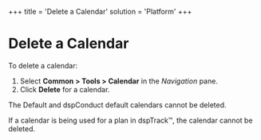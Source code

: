 +++
title = 'Delete a Calendar'
solution = 'Platform'
+++

# Delete a Calendar

To delete a calendar:

1.  Select **Common \> Tools \> Calendar** in the *Navigation* pane.
2.  Click **Delete** for a calendar.

The Default and dspConduct default calendars cannot be deleted.

If a calendar is being used for a plan in dspTrack™, the calendar cannot
be deleted.
